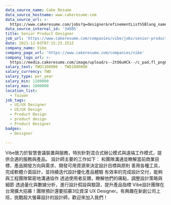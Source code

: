 ```yaml
---
data_source_name: Cake Resume
data_source_hostname: www.cakeresume.com
data_source_url: >-
  https://www.cakeresume.com/jobs?q=designer&refinementList%5Blang_name%5D%5B0%5D=English&refinementList%5Bsalary_type%5D=per_year
data_source_internal_id: '34805'
title: Senior Product Designer
job_url: 'https://www.cakeresume.com/companies/vibe/jobs/senior-product-designer-f235d2'
date: 2021-12-03T07:15:23.251Z
company_name: Vibe
company_page_url: 'https://www.cakeresume.com/companies/vibe'
company_logo_url: >-
  https://media.cakeresume.com/image/upload/s--2tO6uHCk--/c_pad,fl_png8,h_200,w_200/v1638516550/upwhqa3fpqludjgwytp2.png
salary_text: TWD1100000 - TWD1800000
salary_currency: TWD
salary_type: per_year
salary_min: 1100000
salary_max: 1800000
location_list:
  - Taiwan
job_tags:
  - UI/UX Designer
  - UI/UX Design
  - Product Design
  - product design
  - Product Designer
badges:
  - Designer

---
```


Vibe致力於智慧會議裝置與服務，特別針對混合式辦公模式與遠端工作模式，提供合適的服務與產品。 設計師主要的工作如下： 和團隊溝通並瞭解當前商業目標、產品開發方向與需求、開發可用資源來決定設計目標與原則 善用各種工具，完成軟體介面設計，並持續迭代設計優化產品體驗 有效率的完成設計交付，能夠與工程團隊緊密地溝通協作 透過使用者反饋，瞭解他們的痛點，調整設計策略與細節 透過量化與數據分析，進行設計假設與驗證，提升產品指標 Vibe設計團隊在台灣擴大招募！團隊預計還要招募3位資深 UX Designer。有興趣在新創公司上班，挑戰超大螢幕設計的設計師，歡迎來加入我們！